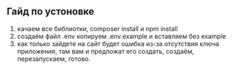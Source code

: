 
## Гайд по устоновке
1) качаем все библиотки, composer install и npm install
2) создаём файл .env копируем .env.example и вставляем без example
3) как только зайдете на сайт будет ошибка из-за отсутствия ключа приложения, там вам и предложат его создать,
создаём, перезапускаем, готово.
